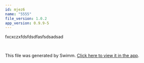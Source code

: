```yaml
---
id: mjez6
name: "5555"
file_version: 1.0.2
app_version: 0.9.9-5
---
```


fxcxczxfdsfdsdfasfsdsadsad

<br/>

This file was generated by Swimm. [Click here to view it in the app](http://localhost:5000/repos/Z2l0aHViJTNBJTNBdGVzdC1naXRodWItYXBwJTNBJTNBc3dpbW1pbw==/docs/mjez6).